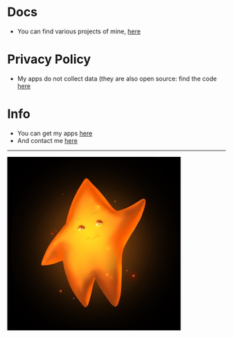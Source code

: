 # Docs
- You can find various projects of mine, [here](https://github.com/daniSpringer/docs)

# Privacy Policy
- My apps do not collect data (they are also open source: find the code [here](https://github.com/DaniSpringer)

# Info
- You can get my apps [here](https://apps.apple.com/us/developer/daniel-springer/id1402417666)
- And contact me [here](https://forms.gle/nkLPf2BcZy8V3VHA9)
***
![logo](https://github.com/danispringer/docs/blob/master/images/star-400.jpg?raw=true&sanitize=true)